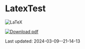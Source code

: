 # LatexTest

![LaTeX](https://img.shields.io/badge/latex-%23008080.svg?style=for-the-badge&logo=latex&logoColor=white)

<!-- BEGIN LATEST DOWNLOAD BUTTON -->
[![Download pdf](https://custom-icon-badges.demolab.com/badge/-Download-F25278?style=for-the-badge&logo=download&logoColor=white "Download pdf")](https://github.com/i-v-a-n-h-o-e/LatexTest/releases/latest/download/2024-03-09--21-14-13.main.pdf)
<!-- END LATEST DOWNLOAD BUTTON -->


Last updated: 2024-03-09--21-14-13

